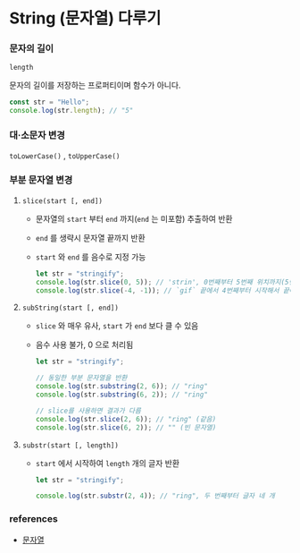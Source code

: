 # String (문자열) 다루기

### 문자의 길이

`length`

문자의 길이를 저장하는 프로퍼티이며 함수가 아니다.

```javascript
const str = "Hello";
console.log(str.length); // "5"
```

### 대·소문자 변경

`toLowerCase()` , `toUpperCase()`

### 부분 문자열 변경

1. `slice(start [, end])`

   - 문자열의 `start` 부터 `end` 까지(`end` 는 미포함) 추출하여 반환
   - `end` 를 생략시 문자열 끝까지 반환
   - `start` 와 `end` 를 음수로 지정 가능

     ```javascript
     let str = "stringify";
     console.log(str.slice(0, 5)); // 'strin', 0번째부터 5번째 위치까지(5번째 위치의 글자는 포함하지 않음)
     console.log(str.slice(-4, -1)); // `gif` 끝에서 4번째부터 시작해서 끝에서 1번째 위치까지
     ```

2. `subString(start [, end])`

   - `slice` 와 매우 유사, `start` 가 `end` 보다 클 수 있음
   - 음수 사용 불가, 0 으로 처리됨

     ```javascript
     let str = "stringify";

     // 동일한 부분 문자열을 반환
     console.log(str.substring(2, 6)); // "ring"
     console.log(str.substring(6, 2)); // "ring"

     // slice를 사용하면 결과가 다름
     console.log(str.slice(2, 6)); // "ring" (같음)
     console.log(str.slice(6, 2)); // "" (빈 문자열)
     ```

3. `substr(start [, length])`

   - `start` 에서 시작하여 `length` 개의 글자 반환

     ```javascript
     let str = "stringify";

     console.log(str.substr(2, 4)); // "ring", 두 번째부터 글자 네 개
     ```

### references

- [문자열](https://ko.javascript.info/string)
